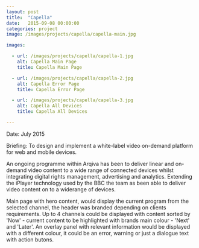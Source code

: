 ```yaml
---
layout: post
title:  "Capella"
date:   2015-09-08 00:00:00
categories: project
image: /images/projects/capella/capella-main.jpg

images:

  - url: /images/projects/capella/capella-1.jpg
    alt: Capella Main Page
    title: Capella Main Page

  - url: /images/projects/capella/capella-2.jpg
    alt: Capella Error Page
    title: Capella Error Page

  - url: /images/projects/capella/capella-3.jpg
    alt: Capella All Devices
    title: Capella All Devices

---
```

<p>Date: July 2015</p>
<p>Briefing: To design and implement a white-label video on-demand platform for web and mobile devices.</p>
<p></p>
<p>An on­going programme within Arqiva has been to deliver linear and on­-demand video content to a wide ­range of connected devices whilst integrating digital­ rights management, advertising and analytics. Extending the iPlayer technology used by the BBC the team as been able to deliver video content on to a wide­range of devices.</p>
<p>Main page with hero content, would display the current program from the selected channel, the header was branded depending on clients requirements. Up to 4 channels could be displayed with content sorted by 'Now' - current content to be highlighted with brands main colour - 'Next' and 'Later'. An overlay panel with relevant information would be displayed with a different colour, it could be an error, warning or just a dialogue text with action butons.</p>
